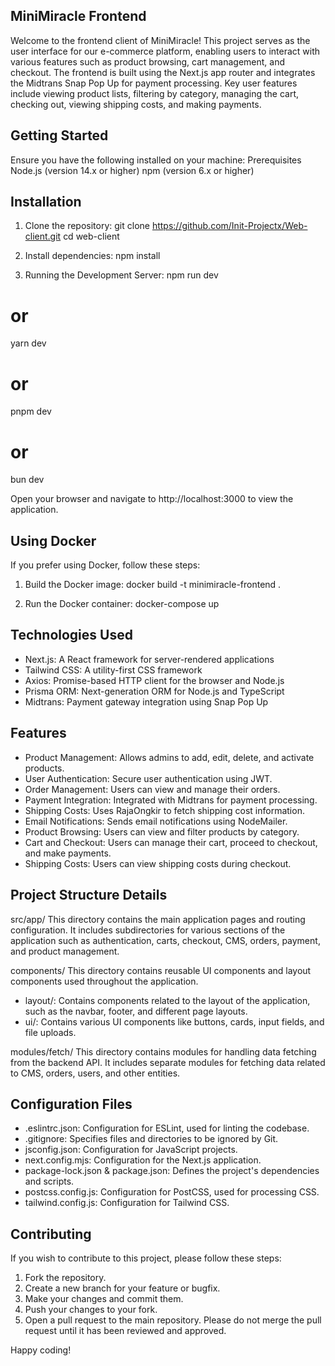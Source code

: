 ## MiniMiracle Frontend
Welcome to the frontend client of MiniMiracle! This project serves as the user interface for our e-commerce platform, enabling users to interact with various features such as product browsing, cart management, and checkout. The frontend is built using the Next.js app router and integrates the Midtrans Snap Pop Up for payment processing. Key user features include viewing product lists, filtering by category, managing the cart, checking out, viewing shipping costs, and making payments.

## Getting Started
Ensure you have the following installed on your machine:
Prerequisites
Node.js (version 14.x or higher)
npm (version 6.x or higher)

## Installation
1. Clone the repository:
git clone https://github.com/Init-Projectx/Web-client.git
cd web-client

2. Install dependencies:
npm install

3. Running the Development Server:
npm run dev
# or
yarn dev
# or
pnpm dev
# or
bun dev

Open your browser and navigate to http://localhost:3000 to view the application.

## Using Docker
If you prefer using Docker, follow these steps:

1. Build the Docker image:
docker build -t minimiracle-frontend .

2. Run the Docker container:
docker-compose up

## Technologies Used
- Next.js: A React framework for server-rendered applications
- Tailwind CSS: A utility-first CSS framework
- Axios: Promise-based HTTP client for the browser and Node.js
- Prisma ORM: Next-generation ORM for Node.js and TypeScript
- Midtrans: Payment gateway integration using Snap Pop Up

## Features
- Product Management: Allows admins to add, edit, delete, and activate products.
- User Authentication: Secure user authentication using JWT.
- Order Management: Users can view and manage their orders.
- Payment Integration: Integrated with Midtrans for payment processing.
- Shipping Costs: Uses RajaOngkir to fetch shipping cost information.
- Email Notifications: Sends email notifications using NodeMailer.
- Product Browsing: Users can view and filter products by category.
- Cart and Checkout: Users can manage their cart, proceed to checkout, and make payments.
- Shipping Costs: Users can view shipping costs during checkout.

## Project Structure Details
src/app/
This directory contains the main application pages and routing configuration. It includes subdirectories for various sections of the application such as authentication, carts, checkout, CMS, orders, payment, and product management.

components/
This directory contains reusable UI components and layout components used throughout the application.
- layout/: Contains components related to the layout of the application, such as the navbar, footer, and different page layouts.
- ui/: Contains various UI components like buttons, cards, input fields, and file uploads.

modules/fetch/
This directory contains modules for handling data fetching from the backend API. It includes separate modules for fetching data related to CMS, orders, users, and other entities.

## Configuration Files
- .eslintrc.json: Configuration for ESLint, used for linting the codebase.
- .gitignore: Specifies files and directories to be ignored by Git.
- jsconfig.json: Configuration for JavaScript projects.
- next.config.mjs: Configuration for the Next.js application.
- package-lock.json & package.json: Defines the project's dependencies and scripts.
- postcss.config.js: Configuration for PostCSS, used for processing CSS.
- tailwind.config.js: Configuration for Tailwind CSS.

## Contributing
If you wish to contribute to this project, please follow these steps:
1. Fork the repository.
2. Create a new branch for your feature or bugfix.
3. Make your changes and commit them.
4. Push your changes to your fork.
5. Open a pull request to the main repository.
Please do not merge the pull request until it has been reviewed and approved.


Happy coding!

